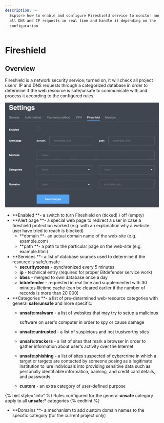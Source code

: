 ```yaml
---
description: >-
  Explore how to enable and configure Fireshield service to monitor and control
  all DNS and IP requests in real time and handle it depending on the
  configuration
---
```


# Fireshield

## Overview

Fireshield is a network security service; turned on, it will check all project users' IP and DNS requests through a categorized database in order to determine if the web resource is safe/unsafe to communicate with and process it according to the configured rules.

![Fireshield settings page](../../.gitbook/assets/screenshot-2021-05-28-at-17.29.09.png)

* **Enabled **- a switch to turn Fireshield on (ticked) / off (empty)
* **Alert page **- a special web page to redirect a user in case a fireshield protection worked (e.g. with an explanation why a website user have tried to reach is blocked)
  * **domain **- an actual domain name of the web-site (e.g. example.com)
  * **path **- a path to the particular page on the web-site (e.g. example.html)
* **Services **- a list of database sources used to determine if the resource is safe/unsafe
  * **securityzones** - synchronized every 5 minutes
  * **ip** - technical entry (required for proper Bitdefender service work)
  * **bbss** - merged to own database once a day
  * **bitdefender** - requested in real time and supplemented with 30 minutes lifetime cache (can be cleared earlier if the number of records is more than 20 000)
* **Categories **- a list of pre-determined web-resource categories with general **safe**/**unsafe** and more specific:
  *   **unsafe:malware** - a list of websites that may try to setup a malicious

      software on user's computer in order to spy or cause damage
  * **unsafe:untrusted** - a list of suspicious and not trustworthy sites
  * **unsafe:trackers** - a list of sites that mark a browser in order to gather information about user's activity over the Internet
  * **unsafe:phishing** - a list of sites suspected of cybercrime in which a target or targets are contacted by someone posing as a legitimate institution to lure individuals into providing sensitive data such as personally identifiable information, banking, and credit card details, and passwords
  * **custom** - an extra category of user-defined purpose

{% hint style="info" %}
Rules configured for the general **unsafe** category apply to all **unsafe:\*** categories
{% endhint %}

* **Domains **- a mechanism to add custom domain names to the specific category (for the current project only)

